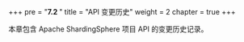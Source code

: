 +++
pre = "<b>7.2 </b>"
title = "API 变更历史"
weight = 2
chapter = true
+++

本章包含 Apache ShardingSphere 项目 API 的变更历史记录。